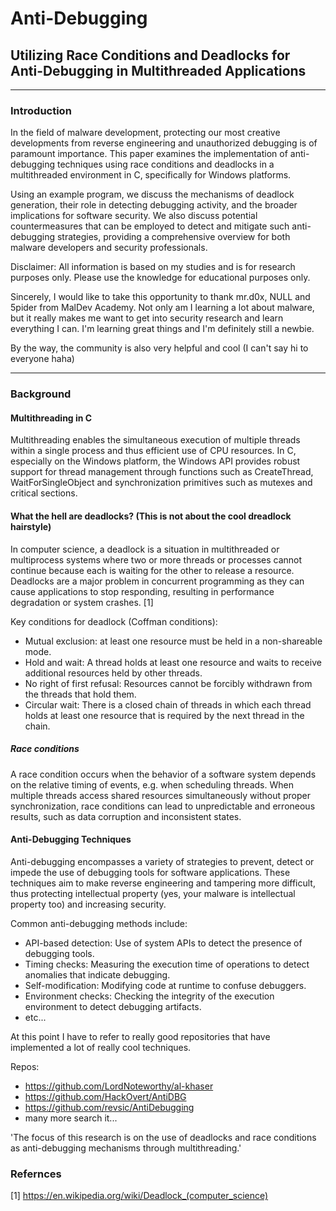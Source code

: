 # Anti-Debugging
## Utilizing Race Conditions and Deadlocks for Anti-Debugging in Multithreaded Applications
---

### Introduction
In the field of malware development, protecting our most creative developments from reverse engineering and unauthorized debugging is of paramount importance. This paper examines the implementation of anti-debugging techniques using race conditions and deadlocks in a multithreaded environment in C, specifically for Windows platforms. 

Using an example program, we discuss the mechanisms of deadlock generation, their role in detecting debugging activity, and the broader implications for software security. We also discuss potential countermeasures that can be employed to detect and mitigate such anti-debugging strategies, providing a comprehensive overview for both malware developers and security professionals.

Disclaimer: All information is based on my studies and is for research purposes only. Please use the knowledge for educational purposes only.

Sincerely, I would like to take this opportunity to thank mr.d0x, NULL and 5pider from MalDev Academy. Not only am I learning a lot about malware, but it really makes me want to get into security research and learn everything I can. I'm learning great things and I'm definitely still a newbie.

By the way, the community is also very helpful and cool (I can't say hi to everyone haha)

---

### Background

#### Multithreading in C
Multithreading enables the simultaneous execution of multiple threads within a single process and thus efficient use of CPU resources. In C, especially on the Windows platform, the Windows API provides robust support for thread management through functions such as CreateThread, WaitForSingleObject and synchronization primitives such as mutexes and critical sections.

#### What the hell are deadlocks? (This is not about the cool dreadlock hairstyle)

In computer science, a deadlock is a situation in multithreaded or multiprocess systems where two or more threads or processes cannot continue because each is waiting for the other to release a resource. Deadlocks are a major problem in concurrent programming as they can cause applications to stop responding, resulting in performance degradation or system crashes. [1]

Key conditions for deadlock (Coffman conditions):

- Mutual exclusion: at least one resource must be held in a non-shareable mode.
- Hold and wait: A thread holds at least one resource and waits to receive additional resources held by other threads.
- No right of first refusal: Resources cannot be forcibly withdrawn from the threads that hold them.
- Circular wait: There is a closed chain of threads in which each thread holds at least one resource that is required by the next thread in the chain.

##### Race conditions
A race condition occurs when the behavior of a software system depends on the relative timing of events, e.g. when scheduling threads. When multiple threads access shared resources simultaneously without proper synchronization, race conditions can lead to unpredictable and erroneous results, such as data corruption and inconsistent states.

#### Anti-Debugging Techniques
Anti-debugging encompasses a variety of strategies to prevent, detect or impede the use of debugging tools for software applications. These techniques aim to make reverse engineering and tampering more difficult, thus protecting intellectual property (yes, your malware is intellectual property too) and increasing security.

Common anti-debugging methods include:

- API-based detection: Use of system APIs to detect the presence of debugging tools.
- Timing checks: Measuring the execution time of operations to detect anomalies that indicate debugging.
- Self-modification: Modifying code at runtime to confuse debuggers.
- Environment checks: Checking the integrity of the execution environment to detect debugging artifacts.
- etc...

At this point I have to refer to really good repositories that have implemented a lot of really cool techniques.

Repos:
- https://github.com/LordNoteworthy/al-khaser
- https://github.com/HackOvert/AntiDBG
- https://github.com/revsic/AntiDebugging
- many more search it...

'The focus of this research is on the use of deadlocks and race conditions as anti-debugging mechanisms through multithreading.'



### Refernces
[1] https://en.wikipedia.org/wiki/Deadlock_(computer_science)

